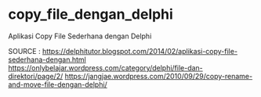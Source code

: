 # copy_file_dengan_delphi
Aplikasi Copy File Sederhana dengan Delphi

SOURCE : https://delphitutor.blogspot.com/2014/02/aplikasi-copy-file-sederhana-dengan.html
https://onlybelajar.wordpress.com/category/delphi/file-dan-direktori/page/2/
https://jangjae.wordpress.com/2010/09/29/copy-rename-and-move-file-dengan-delphi/
